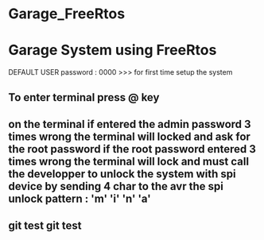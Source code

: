 # Garage_FreeRtos
Garage System using FreeRtos
============================

DEFAULT USER password : 0000   >>> for first time setup the system

To enter terminal press @ key 
--------------------------------------------------------------------------------------------------
on the terminal if entered the admin password 3 times wrong
the terminal will locked and ask for the root password
if the root password entered 3 times wrong the terminal will lock 
and must call the developper to unlock the system with spi 
device by sending 4 char to the avr 
the spi unlock pattern : 'm' 'i' 'n' 'a'
--------------------------------------------------------------------------------------------------
git test
git test
----------------------------------------------------------------------------------------------------------------------------------------
